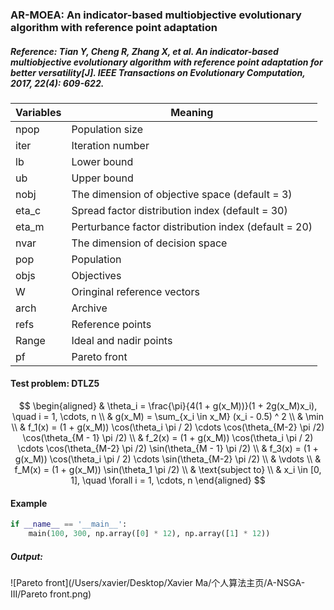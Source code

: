 ### AR-MOEA: An indicator-based multiobjective evolutionary algorithm with reference point adaptation

##### Reference: Tian Y, Cheng R, Zhang X, et al. An indicator-based multiobjective evolutionary algorithm with reference point adaptation for better versatility[J]. IEEE Transactions on Evolutionary Computation, 2017, 22(4): 609-622.

| Variables | Meaning                                              |
| --------- | ---------------------------------------------------- |
| npop      | Population size                                      |
| iter      | Iteration number                                     |
| lb        | Lower bound                                          |
| ub        | Upper bound                                          |
| nobj      | The dimension of objective space (default = 3)       |
| eta_c     | Spread factor distribution index (default = 30)      |
| eta_m     | Perturbance factor distribution index (default = 20) |
| nvar      | The dimension of decision space                      |
| pop       | Population                                           |
| objs      | Objectives                                           |
| W         | Oringinal reference vectors                          |
| arch      | Archive                                              |
| refs      | Reference points                                     |
| Range     | Ideal and nadir points                               |
| pf        | Pareto front                                         |

#### Test problem: DTLZ5

$$
\begin{aligned}
	& \theta_i = \frac{\pi}{4(1 + g(x_M))}(1 + 2g(x_M)x_i), \quad i = 1, \cdots, n \\
	& g(x_M) = \sum_{x_i \in x_M} (x_i - 0.5) ^ 2 \\
	& \min \\
	& f_1(x) = (1 + g(x_M)) \cos(\theta_i \pi / 2) \cdots \cos(\theta_{M-2} \pi /2) \cos(\theta_{M - 1} \pi /2) \\
	& f_2(x) = (1 + g(x_M)) \cos(\theta_i \pi / 2) \cdots \cos(\theta_{M-2} \pi /2) \sin(\theta_{M - 1} \pi /2) \\
	& f_3(x) = (1 + g(x_M)) \cos(\theta_i \pi / 2) \cdots \sin(\theta_{M-2} \pi /2) \\
	& \vdots \\
	& f_M(x) = (1 + g(x_M)) \sin(\theta_1 \pi /2) \\
	& \text{subject to} \\
	& x_i \in [0, 1], \quad \forall i = 1, \cdots, n
\end{aligned}
$$



#### Example

```python
if __name__ == '__main__':
    main(100, 300, np.array([0] * 12), np.array([1] * 12))
```

##### Output:

![Pareto front](/Users/xavier/Desktop/Xavier Ma/个人算法主页/A-NSGA-III/Pareto front.png)



